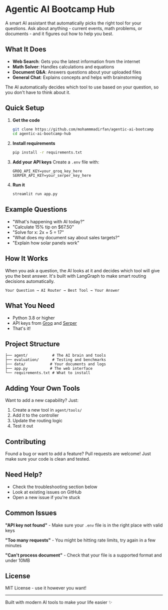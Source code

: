 # Agentic AI Bootcamp Hub

A smart AI assistant that automatically picks the right tool for your questions. Ask about anything - current events, math problems, or documents - and it figures out how to help you best.

## What It Does

- **Web Search**: Gets you the latest information from the internet
- **Math Solver**: Handles calculations and equations  
- **Document Q&A**: Answers questions about your uploaded files
- **General Chat**: Explains concepts and helps with brainstorming

The AI automatically decides which tool to use based on your question, so you don't have to think about it.

## Quick Setup

1. **Get the code**
   ```bash
   git clone https://github.com/mohammmadirfan/agentic-ai-bootcamp
   cd agentic-ai-bootcamp-hub
   ```

2. **Install requirements**
   ```bash
   pip install -r requirements.txt
   ```

3. **Add your API keys**
   Create a `.env` file with:
   ```
   GROQ_API_KEY=your_groq_key_here
   SERPER_API_KEY=your_serper_key_here
   ```

4. **Run it**
   ```bash
   streamlit run app.py
   ```

## Example Questions

- "What's happening with AI today?"
- "Calculate 15% tip on $67.50"
- "Solve for x: 2x + 5 = 17"
- "What does my document say about sales targets?"
- "Explain how solar panels work"

## How It Works

When you ask a question, the AI looks at it and decides which tool will give you the best answer. It's built with LangGraph to make smart routing decisions automatically.

```
Your Question → AI Router → Best Tool → Your Answer
```

## What You Need

- Python 3.8 or higher
- API keys from [Groq](https://console.groq.com) and [Serper](https://serper.dev)
- That's it!

## Project Structure

```
├── agent/           # The AI brain and tools
├── evaluation/      # Testing and benchmarks  
├── data/           # Your documents and logs
├── app.py          # The web interface
└── requirements.txt # What to install
```

## Adding Your Own Tools

Want to add a new capability? Just:

1. Create a new tool in `agent/tools/`
2. Add it to the controller
3. Update the routing logic
4. Test it out

## Contributing

Found a bug or want to add a feature? Pull requests are welcome! Just make sure your code is clean and tested.

## Need Help?

- Check the troubleshooting section below
- Look at existing issues on GitHub
- Open a new issue if you're stuck

## Common Issues

**"API key not found"** - Make sure your `.env` file is in the right place with valid keys

**"Too many requests"** - You might be hitting rate limits, try again in a few minutes

**"Can't process document"** - Check that your file is a supported format and under 10MB

## License

MIT License - use it however you want!

---

Built with modern AI tools to make your life easier ✨